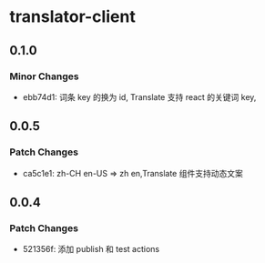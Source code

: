 # translator-client

## 0.1.0

### Minor Changes

- ebb74d1: 词条 key 的换为 id, Translate 支持 react 的关键词 key,

## 0.0.5

### Patch Changes

- ca5c1e1: zh-CH en-US => zh en,Translate 组件支持动态文案

## 0.0.4

### Patch Changes

- 521356f: 添加 publish 和 test actions
